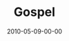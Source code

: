 ---
layout: message
category: message
series: "Lavish"
title: "Gospel"
date: 2010-05-09-00-00
message_id: 619
audio: "http://s3.amazonaws.com/crossroadsaudiomessages/Lavish1.mp3"
audio-duration: "36:42"
program: "http://s3.amazonaws.com/crossroads-media/media/legacy/documents/05_08-09_10Program.pdf"
description: "Brian Tome talks about why the gospel is good news."
video: "https://s3.amazonaws.com/crossroadsvideomessages/Lavish1.mp4"
video-duration: "36:42"
video-image: "http://s3.amazonaws.com/crossroads-media/images/legacy/content/Lavish1-still.jpg"
flag: "N"
---